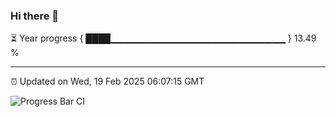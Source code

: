 ### Hi there 👋

⏳ Year progress { ████▁▁▁▁▁▁▁▁▁▁▁▁▁▁▁▁▁▁▁▁▁▁▁▁▁▁ } 13.49 %

---

⏰ Updated on Wed, 19 Feb 2025 06:07:15 GMT

![Progress Bar CI](https://github.com/liununu/liununu/workflows/Progress%20Bar%20CI/badge.svg)
